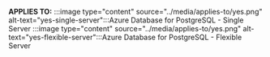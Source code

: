 <Token>**APPLIES TO:** :::image type="content" source="../media/applies-to/yes.png" alt-text="yes-single-server":::Azure Database for PostgreSQL - Single Server :::image type="content" source="../media/applies-to/yes.png" alt-text="yes-flexible-server":::Azure Database for PostgreSQL - Flexible Server </Token>